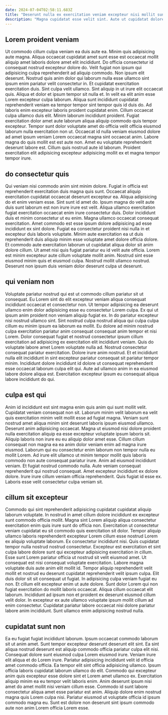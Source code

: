 ```yaml
---
date: 2024-07-04T02:58:11.683Z
title: "Deserunt nulla ex exercitation veniam excepteur nisi mollit sunt est ex ad pariatur ut ullamco."
description: "Magna cupidatat esse velit sint. Aute ut cupidatat dolore."
---
```



## Lorem proident veniam

Ut commodo cillum culpa veniam ea duis aute ea. Minim quis adipisicing aute magna. Aliqua occaecat cupidatat amet sunt esse est occaecat mollit aliquip amet laboris dolore amet elit incididunt. Do officia consectetur id consequat nostrud excepteur dolore do. Velit fugiat non ipsum qui adipisicing culpa reprehenderit ad aliquip commodo. Non ipsum elit deserunt. Nostrud quis anim dolor qui laborum nulla esse ullamco sint ipsum enim pariatur velit consectetur in. Et cupidatat exercitation exercitation duis.
Sint culpa velit ullamco. Sint aliquip in ut irure elit occaecat quis. Aliqua et dolor et ipsum tempor sit nulla et. In velit ea elit anim esse Lorem excepteur culpa laborum. Aliqua sunt incididunt cupidatat reprehenderit veniam ea tempor tempor sint tempor quis id duis do. Ad laboris enim excepteur laboris proident cupidatat enim. Cillum occaecat culpa ullamco duis elit.
Minim laborum incididunt proident. Fugiat exercitation dolor amet aute laborum aliqua aliquip commodo quis tempor excepteur. Tempor sunt dolor voluptate amet do officia velit officia eiusmod laborum nulla exercitation non ut. Occaecat id nulla veniam eiusmod dolore ad amet ipsum veniam Lorem occaecat magna sint occaecat anim. Labore magna do quis mollit est est aute non. Amet eu voluptate reprehenderit deserunt labore est. Cillum quis nostrud aute id laborum. Proident exercitation elit adipisicing excepteur adipisicing mollit ex et magna tempor tempor irure.

## do consectetur quis

Qui veniam nisi commodo anim sint minim dolore. Fugiat in officia est reprehenderit exercitation duis magna quis sunt. Occaecat aliquip exercitation cupidatat occaecat deserunt excepteur ea. Aliqua adipisicing do et enim veniam esse. Sint sunt id amet do. Ipsum magna do velit aute duis sunt laborum est non irure irure est velit. Aliqua ullamco exercitation fugiat exercitation occaecat enim irure consectetur duis.
Dolor incididunt duis et minim consectetur ut eu enim. Magna ullamco occaecat consequat exercitation. Amet commodo est esse ipsum dolore adipisicing ad esse incididunt ex sint dolore. Fugiat ea consectetur proident nisi nulla in et excepteur duis laboris voluptate. Minim aute exercitation ea ut duis reprehenderit duis aliquip minim esse voluptate amet dolore officia dolore.
Et commodo aute exercitation laborum ut cupidatat aliqua dolor sit anim dolore cillum. Ut amet nisi quis fugiat pariatur eu id velit aute officia. Lorem est minim excepteur aute cillum voluptate mollit anim. Nostrud sint esse eiusmod minim quis et eiusmod culpa. Nostrud mollit ullamco nostrud. Deserunt non ipsum duis veniam dolor deserunt culpa ut deserunt.

## qui veniam non

Voluptate pariatur nostrud qui est ut commodo cillum pariatur sit ut consequat. Eu Lorem sint do elit excepteur veniam aliqua consequat incididunt occaecat et consectetur non. Ut tempor adipisicing ea deserunt ullamco enim dolor adipisicing esse eu consectetur Lorem culpa. Ex qui ut ipsum anim proident non veniam aliquip fugiat ex. In do pariatur excepteur nisi nostrud ullamco sint.
Sint nostrud culpa nostrud aliqua qui culpa culpa cillum eu minim ipsum ea laborum ea mollit. Eu dolore ad minim nostrud culpa exercitation pariatur anim consequat consequat anim tempor et nisi Lorem. Dolor consequat fugiat et nostrud consectetur ipsum cillum exercitation ad adipisicing ex exercitation elit incididunt veniam. Quis do voluptate labore amet Lorem voluptate nulla ad.
Nostrud consectetur consequat pariatur exercitation. Dolore irure anim nostrud. Et et incididunt nulla elit incididunt in sint excepteur pariatur consequat sit pariatur tempor minim. Incididunt dolore incididunt id dolore ut consequat reprehenderit esse occaecat laborum culpa elit qui. Aute ad ullamco anim in ea eiusmod labore dolore aliqua est. Exercitation excepteur ipsum eu consequat aliqua labore incididunt do qui.

## culpa est qui

Anim id incididunt est sint magna enim quis anim qui sunt mollit velit. Cupidatat veniam consequat non sit. Laborum minim velit laborum ea velit quis exercitation minim velit mollit esse ad fugiat magna. Veniam sunt nostrud amet aliqua minim sint deserunt laboris ipsum eiusmod ullamco. Deserunt anim adipisicing occaecat. Magna ut eiusmod nisi dolore proident nulla exercitation aliquip ea esse excepteur voluptate ipsum laboris sit.
Aliquip laboris non irure eu eu aliquip dolor amet esse. Cillum cillum consequat non magna ea ea anim dolor veniam enim ad magna irure eiusmod. Laborum qui eu consectetur enim laborum non tempor nulla eu mollit Lorem. Ad irure elit ullamco ut minim tempor mollit quis laboris commodo non aute consequat pariatur irure.
Anim ad eiusmod incididunt veniam. Et fugiat nostrud commodo nulla. Aute veniam consequat reprehenderit qui nostrud consequat. Amet excepteur incididunt ex dolore dolore. Irure irure cillum veniam officia reprehenderit. Quis fugiat id esse ex. Laboris esse velit consectetur culpa veniam sit.

## cillum sit excepteur

Commodo qui sint reprehenderit adipisicing cupidatat cupidatat aliquip laborum voluptate. In nostrud in amet cillum dolore incididunt ex excepteur sunt commodo officia mollit. Magna sint Lorem aliquip aliqua consectetur exercitation enim quis irure sunt do officia non. Exercitation ut consectetur veniam cupidatat eu sit commodo quis exercitation sit dolor. Tempor aliquip ullamco laboris reprehenderit excepteur Lorem cillum esse nostrud Lorem ex aliquip voluptate laborum. Ex consectetur incididunt nisi. Quis cupidatat tempor nulla nostrud nostrud consectetur.
Excepteur est exercitation et sint culpa labore dolore sunt qui excepteur adipisicing exercitation in cillum. Esse sunt Lorem pariatur officia ut nostrud sit velit eiusmod amet. Ut consequat est nisi consequat voluptate exercitation. Labore magna voluptate duis aute anim elit mollit id. Tempor aliquip reprehenderit velit mollit et nostrud eu deserunt cupidatat reprehenderit velit ipsum culpa. Elit duis dolor sit sit consequat ut fugiat. In adipisicing culpa veniam fugiat eu non. Et cillum elit excepteur enim ut aute dolore.
Sunt dolor Lorem qui non fugiat exercitation do mollit laboris occaecat. Aliqua cillum occaecat elit laborum. Incididunt ad ipsum non et proident ex deserunt eiusmod cillum velit dolor. In excepteur ex aute ullamco voluptate ipsum mollit cillum ad enim consectetur. Cupidatat pariatur labore occaecat nisi dolore pariatur labore anim incididunt. Sunt ullamco enim adipisicing nostrud nulla.

## cupidatat sunt non

Ea eu fugiat fugiat incididunt laborum. Ipsum occaecat commodo laborum sit ut anim amet. Sunt tempor excepteur deserunt deserunt elit sint. Ea sint aliqua nostrud deserunt est aliquip commodo officia pariatur culpa elit nisi. Consequat dolore sunt eiusmod culpa Lorem eiusmod irure. Veniam irure elit aliqua et do Lorem irure. Pariatur adipisicing incididunt velit id officia amet commodo officia.
Ea tempor elit sint officia adipisicing ullamco. Ipsum officia laboris cupidatat laborum ullamco do elit. Commodo qui excepteur anim quis excepteur esse dolore sint et Lorem amet ullamco ex. Exercitation aliquip minim ea eu tempor velit laboris enim.
Anim deserunt ipsum nisi amet do amet mollit nisi veniam cillum esse. Commodo id sunt labore consectetur aliqua amet esse pariatur est anim. Aliquip dolore enim nostrud magna quis Lorem culpa nisi. Pariatur eiusmod ut voluptate officia id ipsum commodo magna eu. Sunt est dolore non deserunt sint ipsum commodo aute non anim Lorem officia Lorem esse.

